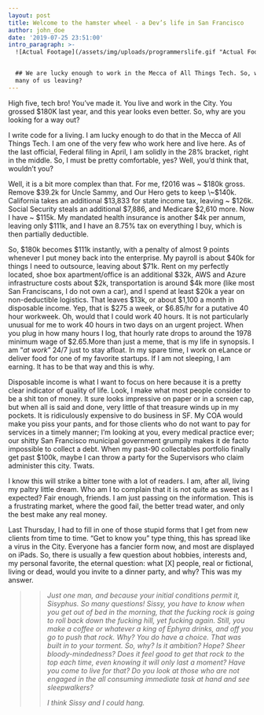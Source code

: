 ```yaml
---
layout: post
title: Welcome to the hamster wheel - a Dev’s life in San Francisco
author: john_doe
date: '2019-07-25 23:51:00'
intro_paragraph: >-
  ![Actual Footage](/assets/img/uploads/programmerslife.gif "Actual Footage ")


  ## We are lucky enough to work in the Mecca of All Things Tech. So, why are so
  many of us leaving?
---
```

High five, tech bro! You’ve made it. You live and work in the City. You grossed $180K last year, and this year looks even better. So, why are you looking for a way out?

I write code for a living. I am lucky enough to do that in the Mecca of All Things Tech. I am one of the very few who work here and live here. As of the last official, Federal filing in April, I am solidly in the 28% bracket, right in the middle. So, I must be pretty comfortable, yes? Well, you’d think that, wouldn’t you?

Well, it is a bit more complex than that. For me, f2016 was \~ $180k gross. Remove $39.2k for Uncle Sammy, and Our Hero gets to keep \~$140k. California takes an additional $13,833 for state income tax, leaving \~ $126k. Social Security steals an additional $7,886, and Medicare $2,610 more. Now I have \~ $115k. My mandated health insurance is another $4k per annum, leaving only $111k, and I have an 8.75% tax on everything I buy, which is then partially deductible.

So, $180k becomes $111k instantly, with a penalty of almost 9 points whenever I put money back into the enterprise. My payroll is about $40k for things I need to outsource, leaving about $71k. Rent on my perfectly located, shoe box apartment/office is an additional $32k, AWS and Azure infrastructure costs about $2k, transportation is around $4k more (like most San Franciscans, I do not own a car), and I spend at least $20k a year on non-deductible logistics. That leaves $13k, or about $1,100 a month in disposable income. Yep, that is $275 a week, or $6.85/hr for a putative 40 hour workweek. Oh, would that I could work 40 hours. It is not particularly unusual for me to work 40 hours in two days on an urgent project. When you plug in how many hours I log, that hourly rate drops to around the 1978 minimum wage of $2.65.More than just a meme, that is my life in synopsis. I am “_at work_” 24/7 just to stay afloat. In my spare time, I work on eLance or deliver food for one of my favorite startups. If I am not sleeping, I am earning. It has to be that way and this is why.

Disposable income is what I want to focus on here because it is a pretty clear indicator of quality of life. Look, I make what most people consider to be a shit ton of money. It sure looks impressive on paper or in a screen cap, but when all is said and done, very little of that treasure winds up in my pockets. It is ridiculously expensive to do business in SF. My COA would make you piss your pants, and for those clients who do not want to pay for services in a timely manner; I’m looking at you, every medical practice ever; our shitty San Francisco municipal government grumpily makes it de facto impossible to collect a debt. When my past-90 collectables portfolio finally get past $100k, maybe I can throw a party for the Supervisors who claim administer this city. Twats.

I know this will strike a bitter tone with a lot of readers. I am, after all, living my paltry little dream. Who am I to complain that it is not quite as sweet as I expected? Fair enough, friends. I am just passing on the information. This is a frustrating market, where the good fail, the better tread water, and only the best make any real money.

Last Thursday, I had to fill in one of those stupid forms that I get from new clients from time to time. “Get to know you” type thing, this has spread like a virus in the City. Everyone has a fancier form now, and most are displayed on iPads. So, there is usually a few question about hobbies, interests and, my personal favorite, the eternal question: what \[X] people, real or fictional, living or dead, would you invite to a dinner party, and why? This was my answer.

> > _Just one man, and because your initial conditions permit it, Sisyphus. So many questions! Sissy, you have to know when you get out of bed in the morning, that the fucking rock is going to roll back down the fucking hill, yet fucking again. Still, you make a coffee or whatever a king of Ephyra drinks, and off you go to push that rock. Why? You do have a choice. That was built in to your torment. So, why? Is it ambition? Hope? Sheer bloody-mindedness? Does it feel good to get that rock to the top each time, even knowing it will only last a moment? Have you come to live for that? Do you look at those who are not engaged in the all consuming immediate task at hand and see sleepwalkers?_
> >
> > _I think Sissy and I could hang._
